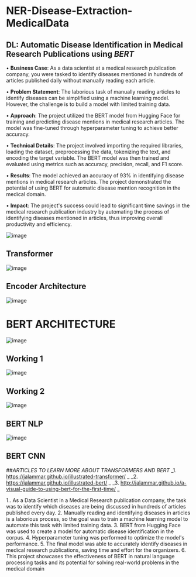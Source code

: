 # NER-Disease-Extraction-MedicalData
## DL: Automatic Disease Identification in Medical Research Publications using _BERT_

• **Business Case**: As a data scientist at a medical research publication company, you were tasked to identify diseases mentioned in hundreds of articles published daily without manually reading each article.

• **Problem Statement**: The laborious task of manually reading articles to identify diseases can be simplified using a machine learning model. However, the challenge is to build a model with limited training data.

• **Approach**: The project utilized the BERT model from Hugging Face for training and predicting disease mentions in medical research articles. The model was fine-tuned through hyperparameter tuning to achieve better accuracy.

• **Technical Details**: The project involved importing the required libraries, loading the dataset, preprocessing the data, tokenizing the text, and encoding the target variable. The BERT model was then trained and evaluated using metrics such as accuracy, precision, recall, and F1 score.

• **Results**: The model achieved an accuracy of 93% in identifying disease mentions in medical research articles. The project demonstrated the potential of using BERT for automatic disease mention recognition in the medical domain.

• **Impact**: The project's success could lead to significant time savings in the medical research publication industry by automating the process of identifying diseases mentioned in articles, thus improving overall productivity and efficiency.

![image](https://user-images.githubusercontent.com/87175291/233787666-bbe27d32-3801-42f2-96ac-da0786b4aea4.png)
## Transformer
![image](https://user-images.githubusercontent.com/87175291/233787676-cb266572-2c8e-40fd-ac88-756fe2af2782.png)
## Encoder Architecture
![image](https://user-images.githubusercontent.com/87175291/233787944-27078120-1587-4950-8931-abb5134c74ac.png)
# BERT ARCHITECTURE
![image](https://user-images.githubusercontent.com/87175291/233787809-b8ddbeb8-f884-4f90-a715-51701c00bb7a.png)
## Working 1
![image](https://user-images.githubusercontent.com/87175291/233787836-ba89c5f0-1fcc-4d48-8234-5d4ee647e336.png)
## Working 2
![image](https://user-images.githubusercontent.com/87175291/233787986-33c236cf-2601-400e-9809-a41880ec6e28.png)
## BERT NLP
![image](https://jalammar.github.io/images/vgg-net-classifier.png)
## BERT CNN

##_ARTICLES TO LEARN MORE ABOUT TRANSFORMERS AND BERT_
_1. https://jalammar.github.io/illustrated-transformer/ _
_2. https://jalammar.github.io/illustrated-bert/ _
_3. http://jalammar.github.io/a-visual-guide-to-using-bert-for-the-first-time/ _

1.. As a Data Scientist in a Medical Research publication company, the task was to identify which diseases are being discussed in hundreds of articles published every day.
2. Manually reading and identifying diseases in articles is a laborious process, so the goal was to train a machine learning model to automate this task with limited training data.
3. BERT from Hugging Face was used to create a model for automatic disease identification in the corpus.
4. Hyperparameter tuning was performed to optimize the model's performance.
5. The final model was able to accurately identify diseases in medical research publications, saving time and effort for the organizers.
6. This project showcases the effectiveness of BERT in natural language processing tasks and its potential for solving real-world problems in the medical domain
